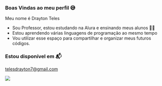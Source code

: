 ### Boas Vindas ao meu perfil 😅

Meu nome é Drayton Teles

- Sou Professor, estou estudando na Alura e ensinando meus alunos 👨‍🎓
- Estou aprendendo várias linguagens de programação ao mesmo tempo
- Vou utilizar esse espaço para compartilhar e organizar meus futuros códigos.

### Estou disponível em 📬

telesdrayton7@gmail.com

![]( https://media.tenor.com/caoTdYrVWb0AAAAd/sonic-movie2-dr-robotnik.gif )
